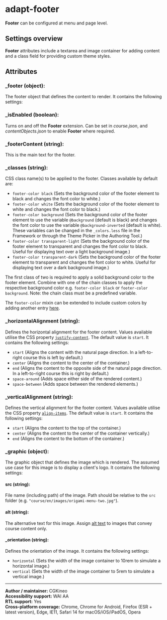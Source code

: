 # adapt-footer

**Footer** can be configured at menu and page level.

## Settings overview

**Footer** attributes include a textarea and image container for adding content and a class field for providing custom theme styles.

## Attributes

### \_footer (object):

The footer object that defines the content to render. It contains the following settings:

### \_isEnabled (boolean):

Turns on and off the **Footer** extension. Can be set in _course.json_, and _contentObjects.json_ to enable **Footer** where required.

### \_footerContent (string):

This is the main text for the footer.

### \_classes (string):

CSS class name(s) to be applied to the footer. Classes available by default are:

- `footer-color black` (Sets the background color of the footer element to black and changes the font color to white.)
- `footer-color white` (Sets the background color of the footer element to white and changes the font color to black.)
- `footer-color background` (Sets the background color of the footer element to use the variable `@background` (default is black) and changes the font color to use the variable `@background-inverted` (default is white). These variables can be changed in the `_colors.less` file in the Framework or through the Theme Picker in the Authoring Tool.)
- `footer-color transparent-light` (Sets the background color of the footer element to transparent and changes the font color to black. Useful for displaying text over a light background image.)
- `footer-color transparent-dark` (Sets the background color of the footer element to transparent and changes the font color to white. Useful for displaying text over a dark background image.)

The first class of two is required to apply a solid background color to the footer element. Combine with one of the chain classes to apply the respective background color e.g. `footer-color black` or `footer-color background`. Note: the chain class must be a predefined variable.

The `footer-color` mixin can be extended to include custom colors by adding another entry [here](https://github.com/cgkineo/adapt-footer/blob/master/less/footer.less#L51).

### \_horizontalAlignment (string):

Defines the horizontal alignment for the footer content. Values available utilise the CSS property [`justify-content`](https://developer.mozilla.org/en-US/docs/Web/CSS/justify-content). The default value is `start`. It contains the following settings:

- `start` (Aligns the content with the natural page direction. In a left-to-right course this is left by default.)
- `center` (Aligns the content to the center of the container.)
- `end` (Aligns the content to the opposite side of the natural page direction. In a left-to-right course this is right by default.)
- `space-around` (Adds space either side of the rendered content.)
- `space-between` (Adds space between the rendered elements.)

### \_verticalAlignment (string):

Defines the vertical alignment for the footer content. Values available utilise the CSS property [`align-items`](https://developer.mozilla.org/en-US/docs/Web/CSS/align-items). The default value is `start`. It contains the following settings:

- `start` (Aligns the content to the top of the container.)
- `center` (Aligns the content to the center of the container vertically.)
- `end` (Aligns the content to the bottom of the container.)

### \_graphic (object):

The graphic object that defines the image which is rendered. The assumed use case for this image is to display a client's logo. It contains the following settings:

#### src (string):

File name (including path) of the image. Path should be relative to the `src` folder (e.g. `"course/en/images/origami-menu-two.jpg"`).

#### alt (string):

The alternative text for this image. Assign [alt text](https://github.com/adaptlearning/adapt_framework/wiki/Providing-good-alt-text) to images that convey course content only.

#### \_orientation (string):

Defines the orientation of the image. It contains the following settings:

- `horizontal` (Sets the width of the image container to 10rem to simulate a horizontal image.)
- `vertical` (Sets the width of the image container to 5rem to simulate a vertical image.)

---

**Author / maintainer:** CGKineo <br>
**Accessibility support:** WAI AA <br>
**RTL support:** Yes <br>
**Cross-platform coverage:** Chrome, Chrome for Android, Firefox (ESR + latest version), Edge, IE11, Safari 14 for macOS/iOS/iPadOS, Opera <br>
